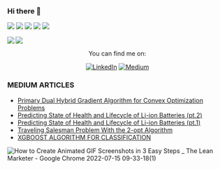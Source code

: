 ### Hi there 👋

<!--
**adavis-85/adavis-85** is a ✨ _special_ ✨ repository because its `README.md` (this file) appears on your GitHub profile.

Here are some ideas to get you started:

- 🔭 I’m currently working on ...
- 🌱 I’m currently learning ...
- 👯 I’m looking to collaborate on ...
- 🤔 I’m looking for help with ...
- 💬 Ask me about ...
- 📫 How to reach me: ...
- 😄 Pronouns: ...
- ⚡ Fun fact: ...
-->



![](https://img.shields.io/badge/Code-Julia-informational?style=flat&logo=Julia&logoColor=white&color=2bbc8a) ![](https://img.shields.io/badge/Tools-MySql-informational?style=flat&logo=MySql&logoColor=white&color=2bbc8a) ![](https://img.shields.io/badge/Code-Python-informational?style=flat&logo=Python&logoColor=white&color=2bbc8a) ![](https://img.shields.io/badge/Tools-Excel-informational?style=flat&logo=MicrosoftExcel&logoColor=white&color=2bbc8a) ![](https://img.shields.io/badge/Code-R-informational?style=flat&logo=r&logoColor=white&color=2bbc8a) 


<img align="left" src="https://github-readme-stats.vercel.app/api/top-langs/?username=adavis-85&theme=<dark>" />
<img align="top-right" src="https://github-readme-stats.vercel.app/api//?username=adavis-85&theme=<dark>" />

<p align="center">You can find me on:</p>

<div align="center">

[![LinkedIn](https://img.shields.io/badge/LinkedIn-0077B5?style=for-the-badge&logo=linkedin&logoColor=white)](https://www.linkedin.com/in/adam-davis-8b923566/) [![Medium](https://img.shields.io/badge/Medium-12100E?style=for-the-badge&logo=medium&logoColor=white)](https://slowandsteadybrain.medium.com/)

</div>

###  MEDIUM ARTICLES
<!-- BLOG-POST-LIST:START -->
- [Primary Dual Hybrid Gradient Algorithm for Convex Optimization Problems](https://slowandsteadybrain.medium.com/primary-dual-hybrid-gradient-algorithm-for-convex-optimization-problems-279911385675?source=rss-94f02f6b5f5------2)
- [Predicting State of Health and Lifecycle of Li-ion Batteries &lpar;pt.2&rpar;](https://slowandsteadybrain.medium.com/predicting-state-of-health-and-lifecycle-of-li-ion-batteries-pt-2-291a1e8e208a?source=rss-94f02f6b5f5------2)
- [Predicting State of Health and Lifecycle of Li-ion Batteries &lpar;pt.1&rpar;](https://slowandsteadybrain.medium.com/predicting-state-of-health-and-lifecycle-of-li-ion-batteries-pt-1-8ce772ac9432?source=rss-94f02f6b5f5------2)
- [Traveling Salesman Problem With the 2-opt Algorithm](https://slowandsteadybrain.medium.com/traveling-salesman-problem-ce78187cf1f3?source=rss-94f02f6b5f5------2)
- [XGBOOST ALGORITHM FOR CLASSIFICATION](https://slowandsteadybrain.medium.com/xgboost-algorithm-for-classification-634efeab1a1c?source=rss-94f02f6b5f5------2)
<!-- BLOG-POST-LIST:END -->




![How to Create Animated GIF Screenshots in 3 Easy Steps _ The Lean Marketer - Google Chrome 2022-07-15 09-33-18(1)](https://user-images.githubusercontent.com/58529391/179315110-2c0ce178-0ccd-433c-adc1-93a21cc4b5f3.gif)
